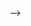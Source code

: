 <!-- ---
layout: post
date: 2022-09-07 07:59:00-0400
inline: true
related_posts: false
---

<!-- A simple inline announcement with Markdown emoji! :sparkles: :smile: -->

<!-- [Yu Yang](https://sites.google.com/g.ucla.edu/yuyang/home) received Amazon Doctoral Student Fellowship :sparkles: --> -->

